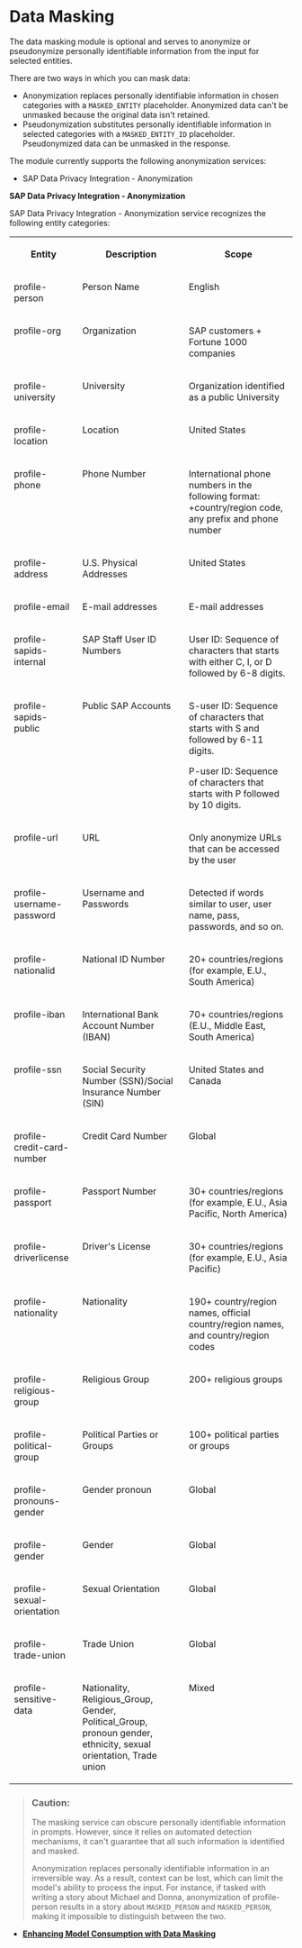 <!-- loio8b87002906ee446cbcbeb98cd95e1ea3 -->

# Data Masking

The data masking module is optional and serves to anonymize or pseudonymize personally identifiable information from the input for selected entities.

There are two ways in which you can mask data:

-   Anonymization replaces personally identifiable information in chosen categories with a `MASKED_ENTITY` placeholder. Anonymized data can't be unmasked because the original data isn't retained.
-   Pseudonymization substitutes personally identifiable information in selected categories with a `MASKED_ENTITY_ID` placeholder. Pseudonymized data can be unmasked in the response.

The module currently supports the following anonymization services:

-   SAP Data Privacy Integration - Anonymization


**SAP Data Privacy Integration - Anonymization**

SAP Data Privacy Integration - Anonymization service recognizes the following entity categories:


<table>
<tr>
<th valign="top">

Entity

</th>
<th valign="top">

Description

</th>
<th valign="top">

Scope

</th>
</tr>
<tr>
<td valign="top">

profile-person

</td>
<td valign="top">

Person Name

</td>
<td valign="top">

English

</td>
</tr>
<tr>
<td valign="top">

profile-org

</td>
<td valign="top">

Organization

</td>
<td valign="top">

SAP customers + Fortune 1000 companies

</td>
</tr>
<tr>
<td valign="top">

profile-university

</td>
<td valign="top">

University

</td>
<td valign="top">

Organization identified as a public University

</td>
</tr>
<tr>
<td valign="top">

profile-location

</td>
<td valign="top">

Location

</td>
<td valign="top">

United States

</td>
</tr>
<tr>
<td valign="top">

profile-phone

</td>
<td valign="top">

Phone Number

</td>
<td valign="top">

International phone numbers in the following format: +country/region code, any prefix and phone number

</td>
</tr>
<tr>
<td valign="top">

profile-address

</td>
<td valign="top">

U.S. Physical Addresses

</td>
<td valign="top">

United States

</td>
</tr>
<tr>
<td valign="top">

profile-email

</td>
<td valign="top">

E-mail addresses

</td>
<td valign="top">

E-mail addresses

</td>
</tr>
<tr>
<td valign="top">

profile-sapids-internal

</td>
<td valign="top">

SAP Staff User ID Numbers

</td>
<td valign="top">

User ID: Sequence of characters that starts with either C, I, or D followed by 6-8 digits.

</td>
</tr>
<tr>
<td valign="top">

profile-sapids-public

</td>
<td valign="top">

Public SAP Accounts

</td>
<td valign="top">

S-user ID: Sequence of characters that starts with S and followed by 6-11 digits.

P-user ID: Sequence of characters that starts with P followed by 10 digits.

</td>
</tr>
<tr>
<td valign="top">

profile-url

</td>
<td valign="top">

URL

</td>
<td valign="top">

Only anonymize URLs that can be accessed by the user

</td>
</tr>
<tr>
<td valign="top">

profile-username-password

</td>
<td valign="top">

Username and Passwords

</td>
<td valign="top">

Detected if words similar to user, user name, pass, passwords, and so on.

</td>
</tr>
<tr>
<td valign="top">

profile-nationalid

</td>
<td valign="top">

National ID Number

</td>
<td valign="top">

20+ countries/regions \(for example, E.U., South America\)

</td>
</tr>
<tr>
<td valign="top">

profile-iban

</td>
<td valign="top">

International Bank Account Number \(IBAN\)

</td>
<td valign="top">

70+ countries/regions \(E.U., Middle East, South America\)

</td>
</tr>
<tr>
<td valign="top">

profile-ssn

</td>
<td valign="top">

Social Security Number \(SSN\)/Social Insurance Number \(SIN\)

</td>
<td valign="top">

United States and Canada

</td>
</tr>
<tr>
<td valign="top">

profile-credit-card-number

</td>
<td valign="top">

Credit Card Number

</td>
<td valign="top">

Global

</td>
</tr>
<tr>
<td valign="top">

profile-passport

</td>
<td valign="top">

Passport Number

</td>
<td valign="top">

30+ countries/regions \(for example, E.U., Asia Pacific, North America\)

</td>
</tr>
<tr>
<td valign="top">

profile-driverlicense

</td>
<td valign="top">

Driver's License

</td>
<td valign="top">

30+ countries/regions \(for example, E.U., Asia Pacific\)

</td>
</tr>
<tr>
<td valign="top">

profile-nationality

</td>
<td valign="top">

Nationality

</td>
<td valign="top">

190+ country/region names, official country/region names, and country/region codes

</td>
</tr>
<tr>
<td valign="top">

profile-religious-group

</td>
<td valign="top">

Religious Group

</td>
<td valign="top">

200+ religious groups

</td>
</tr>
<tr>
<td valign="top">

profile-political-group

</td>
<td valign="top">

Political Parties or Groups

</td>
<td valign="top">

100+ political parties or groups

</td>
</tr>
<tr>
<td valign="top">

profile-pronouns-gender

</td>
<td valign="top">

Gender pronoun

</td>
<td valign="top">

Global

</td>
</tr>
<tr>
<td valign="top">

profile-gender

</td>
<td valign="top">

Gender

</td>
<td valign="top">

Global

</td>
</tr>
<tr>
<td valign="top">

profile-sexual-orientation

</td>
<td valign="top">

Sexual Orientation

</td>
<td valign="top">

Global

</td>
</tr>
<tr>
<td valign="top">

profile-trade-union

</td>
<td valign="top">

Trade Union

</td>
<td valign="top">

Global

</td>
</tr>
<tr>
<td valign="top">

profile-sensitive-data

</td>
<td valign="top">

Nationality, Religious\_Group, Gender, Political\_Group, pronoun gender, ethnicity, sexual orientation, Trade union

</td>
<td valign="top">

Mixed

</td>
</tr>
</table>

> ### Caution:  
> The masking service can obscure personally identifiable information in prompts. However, since it relies on automated detection mechanisms, it can't guarantee that all such information is identified and masked.
> 
> Anonymization replaces personally identifiable information in an irreversible way. As a result, context can be lost, which can limit the model's ability to process the input. For instance, if tasked with writing a story about Michael and Donna, anonymization of profile-person results in a story about `MASKED_PERSON` and `MASKED_PERSON`, making it impossible to distinguish between the two.

-   **[Enhancing Model Consumption with Data Masking](enhancing-model-consumption-with-data-masking-592c570.md "")**  


